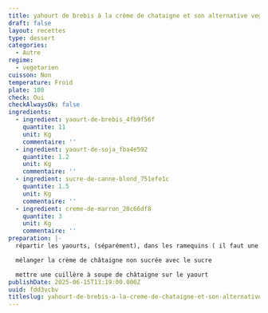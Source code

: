 ```yaml
---
title: yahourt de brebis à la crème de chataigne et son alternative vegan
draft: false
layout: recettes
type: dessert
categories:
  - Autre
regime:
  - vegetarien
cuisson: Non
temperature: Froid
plate: 100
check: Oui
checkAlwaysOk: false
ingredients:
  - ingredient: yaourt-de-brebis_4fb9f56f
    quantite: 11
    unit: Kg
    commentaire: ''
  - ingredient: yaourt-de-soja_fba4e592
    quantite: 1.2
    unit: Kg
    commentaire: ''
  - ingredient: sucre-de-canne-blond_751efe1c
    quantite: 1.5
    unit: Kg
    commentaire: ''
  - ingredient: creme-de-marron_20c66df8
    quantite: 3
    unit: Kg
    commentaire: ''
preparation: |-
  répartir les yaourts, (séparément), dans les ramequins ( il faut une 30aine de vegan)avec une dose de 125gr par personne ( c'est la contenance d'un yaourt).

  mélanger la crème de châtaigne non sucrée avec le sucre

  mettre une cuillère à soupe de châtaigne sur le yaourt
publishDate: 2025-06-15T13:19:00.000Z
uuid: fdd3vcbv
titleslug: yahourt-de-brebis-a-la-creme-de-chataigne-et-son-alternative-vegan_fdd3vcbv
---
```


